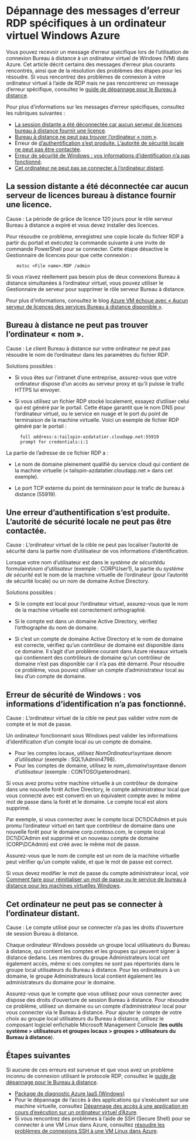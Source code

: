 <properties
    pageTitle="Messages d’erreur spécifiques RDP pour les machines virtuelles d’Azure | Microsoft Azure"
    description="Comprendre les messages d’erreur spécifiques que vous pouvez recevoir lorsque vous essayez d’utilisent la connexion Bureau à distance à une machine virtuelle Windows dans Azure"
    keywords="Erreur du Bureau à distance, erreur de connexion Bureau à distance, ne peut pas se connecter à la machine virtuelle, dépannage de bureau à distance"
    services="virtual-machines-windows"
    documentationCenter=""
    authors="iainfoulds"
    manager="timlt"
    editor=""
    tags="top-support-issue,azure-service-management,azure-resource-manager"/>

<tags
    ms.service="virtual-machines-windows"
    ms.workload="infrastructure-services"
    ms.tgt_pltfrm="vm-windows"
    ms.devlang="na"
    ms.topic="support-article"
    ms.date="10/14/2016"
    ms.author="iainfou"/>

# <a name="troubleshooting-specific-rdp-error-messages-to-a-windows-vm-in-azure"></a>Dépannage des messages d’erreur RDP spécifiques à un ordinateur virtuel Windows Azure
Vous pouvez recevoir un message d’erreur spécifique lors de l’utilisation de connexion Bureau à distance à un ordinateur virtuel de Windows (VM) dans Azure. Cet article décrit certains des messages d’erreur plus courants rencontrés, ainsi que de la résolution des problèmes des étapes pour les résoudre. Si vous rencontrez des problèmes de connexion à votre ordinateur virtuel à l’aide de RDP mais ne pas rencontrerez un message d’erreur spécifique, consultez le [guide de dépannage pour le Bureau à distance](virtual-machines-windows-troubleshoot-rdp-connection.md).

Pour plus d’informations sur les messages d’erreur spécifiques, consultez les rubriques suivantes :

- [La session distante a été déconnectée car aucun serveur de licences bureau à distance fournir une licence](#rdplicense).
- [Bureau à distance ne peut pas trouver l’ordinateur « nom »](#rdpname).
- Erreur de [d’authentification s’est produite. L’autorité de sécurité locale ne peut pas être contactée](#rdpauth).
- [Erreur de sécurité de Windows : vos informations d’identification n’a pas fonctionné](#wincred).
- [Cet ordinateur ne peut pas se connecter à l’ordinateur distant](#rdpconnect).

<a id="rdplicense"></a>
## <a name="the-remote-session-was-disconnected-because-there-are-no-remote-desktop-license-servers-available-to-provide-a-license"></a>La session distante a été déconnectée car aucun serveur de licences bureau à distance fournir une licence.

Cause : La période de grâce de licence 120 jours pour le rôle serveur Bureau à distance a expiré et vous devez installer des licences.

Pour résoudre ce problème, enregistrez une copie locale du fichier RDP à partir du portail et exécutez la commande suivante à une invite de commande PowerShell pour se connecter. Cette étape désactive le Gestionnaire de licences pour que cette connexion :

        mstsc <File name>.RDP /admin

Si vous n’avez réellement pas besoin plus de deux connexions Bureau à distance simultanées à l’ordinateur virtuel, vous pouvez utiliser le Gestionnaire de serveur pour supprimer le rôle serveur Bureau à distance.

Pour plus d’informations, consultez le blog [Azure VM échoue avec « Aucun serveur de licences des services Bureau à distance disponible »](https://blogs.msdn.microsoft.com/mast/2014/01/21/rdp-to-azure-vm-fails-with-no-remote-desktop-license-servers-available/).

<a id="rdpname"></a>
## <a name="remote-desktop-cant-find-the-computer-name"></a>Bureau à distance ne peut pas trouver l’ordinateur « nom ».

Cause : Le client Bureau à distance sur votre ordinateur ne peut pas résoudre le nom de l’ordinateur dans les paramètres du fichier RDP.

Solutions possibles :

- Si vous êtes sur l’intranet d’une entreprise, assurez-vous que votre ordinateur dispose d’un accès au serveur proxy et qu’il puisse le trafic HTTPS lui envoyer.

- Si vous utilisez un fichier RDP stocké localement, essayez d’utiliser celui qui est généré par le portail. Cette étape garantit que le nom DNS pour l’ordinateur virtuel, ou le service en nuage et le port du point de terminaison de la machine virtuelle. Voici un exemple de fichier RDP généré par le portail :

        full address:s:tailspin-azdatatier.cloudapp.net:55919
        prompt for credentials:i:1

La partie de l’adresse de ce fichier RDP a :
- Le nom de domaine pleinement qualifié du service cloud qui contient de la machine virtuelle (« tailspin-azdatatier.cloudapp.net » dans cet exemple).

- Le port TCP externe du point de terminaison pour le trafic de bureau à distance (55919).

<a id="rdpauth"></a>
## <a name="an-authentication-error-has-occurred-the-local-security-authority-cannot-be-contacted"></a>Une erreur d’authentification s’est produite. L’autorité de sécurité locale ne peut pas être contactée.

Cause : L’ordinateur virtuel de la cible ne peut pas localiser l’autorité de sécurité dans la partie nom d’utilisateur de vos informations d’identification.

Lorsque votre nom d’utilisateur est dans le *système de sécurité*du formulaire\\*nom d’utilisateur* (exemple : CORP\User1), la partie du *système de sécurité* est le nom de la machine virtuelle de l’ordinateur (pour l’autorité de sécurité locale) ou un nom de domaine Active Directory.

Solutions possibles :

- Si le compte est local pour l’ordinateur virtuel, assurez-vous que le nom de la machine virtuelle est correctement orthographié.

- Si le compte est dans un domaine Active Directory, vérifiez l’orthographe du nom de domaine.

- Si c’est un compte de domaine Active Directory et le nom de domaine est correcte, vérifiez qu’un contrôleur de domaine est disponible dans ce domaine. Il s’agit d’un problème courant dans Azure réseaux virtuels qui contiennent des contrôleurs de domaine qu’un contrôleur de domaine n’est pas disponible car il n’a pas été démarré. Pour résoudre ce problème, vous pouvez utiliser un compte d’administrateur local au lieu d’un compte de domaine.

<a id="wincred"></a>
## <a name="windows-security-error-your-credentials-did-not-work"></a>Erreur de sécurité de Windows : vos informations d’identification n’a pas fonctionné.

Cause : L’ordinateur virtuel de la cible ne peut pas valider votre nom de compte et le mot de passe.

Un ordinateur fonctionnant sous Windows peut valider les informations d’identification d’un compte local ou un compte de domaine.

- Pour les comptes locaux, utilisez *NomOrdinateur*\\syntaxe de*nom d’utilisateur* (exemple : SQL1\Admin4798).
- Pour les comptes de domaine, utilisez le *nom_domaine*\\syntaxe de*nom d’utilisateur* (exemple : CONTOSO\peterodman).

Si vous avez promu votre machine virtuelle à un contrôleur de domaine dans une nouvelle forêt Active Directory, le compte administrateur local que vous connecté avec est converti en un équivalent compte avec le même mot de passe dans la forêt et le domaine. Le compte local est alors supprimé.

Par exemple, si vous connectez avec le compte local DC1\DCAdmin et puis promu l’ordinateur virtuel en tant que contrôleur de domaine dans une nouvelle forêt pour le domaine corp.contoso.com, le compte local DC1\DCAdmin est supprimé et un nouveau compte de domaine (CORP\DCAdmin) est créé avec le même mot de passe.

Assurez-vous que le nom de compte est un nom de la machine virtuelle peut vérifier qu’un compte valide, et que le mot de passe est correct.

Si vous devez modifier le mot de passe du compte administrateur local, voir [Comment faire pour réinitialiser un mot de passe ou le service de bureau à distance pour les machines virtuelles Windows](virtual-machines-windows-reset-rdp.md).

<a id="rdpconnect"></a>
## <a name="this-computer-cant-connect-to-the-remote-computer"></a>Cet ordinateur ne peut pas se connecter à l’ordinateur distant.

Cause : Le compte utilisé pour se connecter n’a pas les droits d’ouverture de session Bureau à distance.

Chaque ordinateur Windows possède un groupe local utilisateurs du Bureau à distance, qui contient les comptes et les groupes qui peuvent signer à distance dedans. Les membres du groupe Administrateurs local ont également accès, même si ces comptes ne sont pas répertoriés dans le groupe local utilisateurs du Bureau à distance. Pour les ordinateurs à un domaine, le groupe Administrateurs local contient également les administrateurs du domaine pour le domaine.

Assurez-vous que le compte que vous utilisez pour vous connecter avec dispose des droits d’ouverture de session Bureau à distance. Pour résoudre ce problème, utilisez un domaine ou un compte d’administrateur local pour vous connecter via le Bureau à distance. Pour ajouter le compte de votre choix au groupe local utilisateurs du Bureau à distance, utilisez le composant logiciel enfichable Microsoft Management Console (**les outils système > utilisateurs et groupes locaux > groupes > utilisateurs du Bureau à distance**).


## <a name="next-steps"></a>Étapes suivantes
Si aucune de ces erreurs est survenue et que vous avez un problème inconnu de connexion utilisant le protocole RDP, consultez le [guide de dépannage pour le Bureau à distance](virtual-machines-windows-troubleshoot-rdp-connection.md).

- [Package de diagnostic Azure IaaS (Windows)](https://home.diagnostics.support.microsoft.com/SelfHelp?knowledgebaseArticleFilter=2976864)
- Pour le dépannage de l’accès à des applications qui s’exécutent sur une machine virtuelle, consultez [Dépannage des accès à une application en cours d’exécution sur un ordinateur virtuel d’Azure](virtual-machines-linux-troubleshoot-app-connection.md).
- Si vous rencontrez des problèmes à l’aide de SSH (Secure Shell) pour se connecter à une VM Linux dans Azure, consultez [résoudre les problèmes de connexions SSH à une VM Linux dans Azure](virtual-machines-linux-troubleshoot-ssh-connection.md).